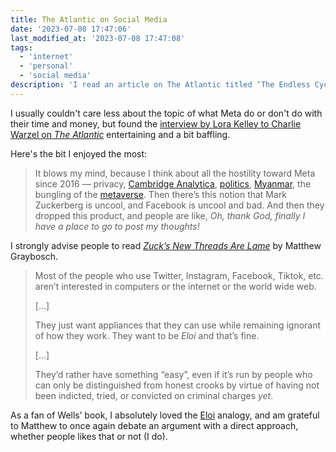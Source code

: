 ```yaml
---
title: The Atlantic on Social Media
date: '2023-07-08 17:47:06'
last_modified_at: '2023-07-08 17:47:08'
tags:
  - 'internet'
  - 'personal'
  - 'social media'
description: 'I read an article on The Atlantic titled ‘The Endless Cycle of Social Media’, missing the subtitle about Threads by Meta. Slightly amusing nonetheless.'
---
```

I usually couldn't care less about the topic of what Meta do or don't do with their time and money, but found the [interview by Lora Kelley to Charlie Warzel on _The Atlantic_](https://www.theatlantic.com/newsletters/archive/2023/07/threads-meta-twitter-competitor-mark-zuckerberg/674655/) entertaining and a bit baffling. 

Here's the bit I enjoyed the most:

> It blows my mind, because I think about all the hostility toward Meta since 2016 — privacy, [Cambridge Analytica](https://12ft.io/proxy?ref=&q=https://www.theatlantic.com/technology/archive/2018/03/the-cambridge-analytica-scandal-in-three-paragraphs/556046/), [politics](https://12ft.io/proxy?ref=&q=https://www.theatlantic.com/technology/archive/2017/10/what-facebook-did/542502/), [Myanmar](https://12ft.io/proxy?ref=&q=https://www.theatlantic.com/technology/archive/2017/12/could-facebook-be-tried-for-war-crimes/548639/), the bungling of the [metaverse](https://12ft.io/proxy?ref=&q=https://www.theatlantic.com/technology/archive/2021/10/facebook-metaverse-name-change/620449/). Then there’s this notion that Mark Zuckerberg is uncool, and Facebook is uncool and bad. And then they dropped this product, and people are like, *Oh, thank God, finally I have a place to go to post my thoughts!*

I strongly advise people to read [_Zuck’s New Threads Are Lame_](https://starbreaker.org/blog/zucks-new-threads/index.html) by Matthew Graybosch.

> Most of the people who use Twitter, Instagram, Facebook, Tiktok, etc. aren’t interested in computers or the internet or the world wide web.
> 
> [&hellip;]
> 
> They just want appliances that they can use while remaining ignorant of how they work. They want to be _Eloi_ and that’s fine.
> 
> [&hellip;]
> 
> They’d rather have something “easy”, even if it’s run by people who can only be distinguished from honest crooks by virtue of having not been indicted, tried, or convicted on criminal charges _yet_.

As a fan of Wells’ book, I absolutely loved the [Eloi](https://en.wikipedia.org/wiki/Eloi) analogy, and am grateful to Matthew to once again debate an argument with a direct approach, whether people likes that or not (I do).